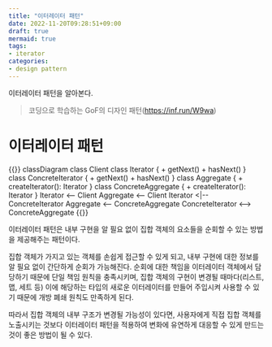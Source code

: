 ```yaml
---
title: "이터레이터 패턴"
date: 2022-11-20T09:28:51+09:00
draft: true
mermaid: true
tags:
- iterator
categories:
- design pattern
---
```

이터레이터 패턴을 알아본다.
<!--more-->

> 코딩으로 학습하는 GoF의 디자인 패턴(https://inf.run/W9wa)

# 이터레이터 패턴

{{<mermaid>}}
classDiagram
    class Client
    class Iterator {
        + getNext()
        + hasNext()
    }
    class ConcreteIterator {
        + getNext()
        + hasNext()
    }
    class Aggregate {
        + createIterator(): Iterator
    }
    class ConcreteAggregate {
        + createIterator(): Iterator
    }
    Iterator <-- Client
    Aggregate <-- Client
    Iterator <|-- ConcreteIterator
    Aggregate <-- ConcreteAggregate
    ConcreteIterator <--> ConcreteAggregate
{{</mermaid>}}

이터레이터 패턴은 내부 구현을 알 필요 없이 집합 객체의 요소들을 순회할 수 있는 방법을 제공해주는 패턴이다.

집합 객체가 가지고 있는 객체를 손쉽게 접근할 수 있게 되고, 내부 구현에 대한 정보를 알 필요 없이 간단하게 순회가 가능해진다. 순회에 대한 책임을 이터레이터 객체에서 담당하기 때문에 단일 책임 원칙을 충족시키며, 집합 객체의 구현이 변경될 때마다(리스트, 맵, 세트 등) 이에 해당하는 타입의 새로운 이터레이터를 만들어 주입시켜 사용할 수 있기 때문에 개방 폐쇄 원칙도 만족하게 된다.

따라서 집합 객체의 내부 구조가 변경될 가능성이 있다면, 사용자에게 직접 집합 객체를 노출시키는 것보다 이터레이터 패턴을 적용하여 변화에 유연하게 대응할 수 있게 만드는 것이 좋은 방법이 될 수 있다.